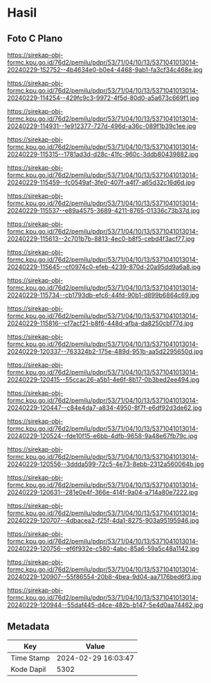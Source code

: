 # Hasil

## Foto C Plano

https://sirekap-obj-formc.kpu.go.id/76d2/pemilu/pdpr/53/71/04/10/13/5371041013014-20240229-152752--4b4634e0-b0e4-4468-9ab1-fa3cf34c468e.jpg

https://sirekap-obj-formc.kpu.go.id/76d2/pemilu/pdpr/53/71/04/10/13/5371041013014-20240229-114254--429fc9c3-9972-4f5d-80d0-a5a673c669f1.jpg

https://sirekap-obj-formc.kpu.go.id/76d2/pemilu/pdpr/53/71/04/10/13/5371041013014-20240229-114931--1e912377-727d-496d-a36c-089f1b39c1ee.jpg

https://sirekap-obj-formc.kpu.go.id/76d2/pemilu/pdpr/53/71/04/10/13/5371041013014-20240229-115315--1781ad3d-d28c-41fc-960c-3ddb80439882.jpg

https://sirekap-obj-formc.kpu.go.id/76d2/pemilu/pdpr/53/71/04/10/13/5371041013014-20240229-115459--fc0549af-3fe0-407f-a4f7-a65d32c16d6d.jpg

https://sirekap-obj-formc.kpu.go.id/76d2/pemilu/pdpr/53/71/04/10/13/5371041013014-20240229-115537--e89a4575-3689-4211-8765-01336c73b37d.jpg

https://sirekap-obj-formc.kpu.go.id/76d2/pemilu/pdpr/53/71/04/10/13/5371041013014-20240229-115613--2c701b7b-8813-4ec0-b8f5-cebd4f3acf77.jpg

https://sirekap-obj-formc.kpu.go.id/76d2/pemilu/pdpr/53/71/04/10/13/5371041013014-20240229-115645--cf0974c0-efeb-4239-870d-20a95dd9a6a8.jpg

https://sirekap-obj-formc.kpu.go.id/76d2/pemilu/pdpr/53/71/04/10/13/5371041013014-20240229-115734--cb1793db-efc6-44fd-90b1-d899b6864c69.jpg

https://sirekap-obj-formc.kpu.go.id/76d2/pemilu/pdpr/53/71/04/10/13/5371041013014-20240229-115816--cf7acf21-b8f6-448d-afba-da8250cbf77d.jpg

https://sirekap-obj-formc.kpu.go.id/76d2/pemilu/pdpr/53/71/04/10/13/5371041013014-20240229-120337--763324b2-175e-489d-951b-aa5d2295650d.jpg

https://sirekap-obj-formc.kpu.go.id/76d2/pemilu/pdpr/53/71/04/10/13/5371041013014-20240229-120415--55ccac26-a5b1-4e6f-8b17-0b3bed2ee494.jpg

https://sirekap-obj-formc.kpu.go.id/76d2/pemilu/pdpr/53/71/04/10/13/5371041013014-20240229-120447--c84e4da7-a834-4950-8f7f-e6df92d3de62.jpg

https://sirekap-obj-formc.kpu.go.id/76d2/pemilu/pdpr/53/71/04/10/13/5371041013014-20240229-120524--fde10f15-e6bb-4dfb-9658-9a48e67fb79c.jpg

https://sirekap-obj-formc.kpu.go.id/76d2/pemilu/pdpr/53/71/04/10/13/5371041013014-20240229-120556--3ddda599-72c5-4e73-8ebb-2312a560064b.jpg

https://sirekap-obj-formc.kpu.go.id/76d2/pemilu/pdpr/53/71/04/10/13/5371041013014-20240229-120631--281e0e4f-366e-414f-9a04-a714a80e7222.jpg

https://sirekap-obj-formc.kpu.go.id/76d2/pemilu/pdpr/53/71/04/10/13/5371041013014-20240229-120707--4dbacea2-f25f-4da1-8275-903a95195946.jpg

https://sirekap-obj-formc.kpu.go.id/76d2/pemilu/pdpr/53/71/04/10/13/5371041013014-20240229-120756--ef6f932e-c580-4abc-85a6-59a5c48a1142.jpg

https://sirekap-obj-formc.kpu.go.id/76d2/pemilu/pdpr/53/71/04/10/13/5371041013014-20240229-120907--55f86554-20b8-4bea-9d04-aa7176bed6f3.jpg

https://sirekap-obj-formc.kpu.go.id/76d2/pemilu/pdpr/53/71/04/10/13/5371041013014-20240229-120944--55daf445-d4ce-482b-b147-5e4d0aa74462.jpg


## Metadata

| Key        | Value               |
| ---------- | ------------------- |
| Time Stamp | 2024-02-29 16:03:47 |
| Kode Dapil | 5302                |




